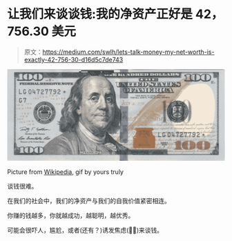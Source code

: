 # 让我们来谈谈钱:我的净资产正好是 42，756.30 美元

> 原文：<https://medium.com/swlh/lets-talk-money-my-net-worth-is-exactly-42-756-30-d16d5c7de743>

![](img/1101da62a5b16a8618a0a065f6a21003.png)

Picture from [Wikipedia,](https://commons.wikimedia.org/wiki/File:Obverse_of_the_series_2009_$100_Federal_Reserve_Note.jpg) gif by yours truly

谈钱很难。

在我们的社会中，我们的净资产与我们的自我价值紧密相连。

你赚的钱越多，你就越成功，越聪明，越优秀。

可能会很吓人，尴尬，或者(还有？)诱发焦虑(✋🏽)来谈钱。
